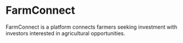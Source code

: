 # FarmConnect
FarmConnect is a platform connects farmers seeking investment with investors interested in agricultural opportunities. 

